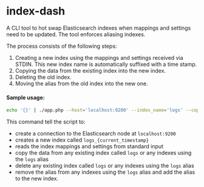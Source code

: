 # index-dash

A CLI tool to hot swap Elasticsearch indexes when mappings and settings need to be updated. The tool enforces aliasing indexes.

The process consists of the following steps:
  1. Creating a new index using the mappings and settings received via STDIN. This new index name is automatically suffixed with a time stamp.
  2. Copying the data from the existing index into the new index.
  3. Deleting the old index.
  4. Moving the alias from the old index into the new one.

#### Sample usage:
```bash
echo '{}' | ./app.php --host='localhost:9200' --index_name='logs' --copy_data --delete_old --move_alias
```
This command tell the script to:
  - create a connection to the Elasticsearch node at `localhost:9200`
  - creates a new index called `logs_{current_timestamp}`
  - reads the index mappings and settings from standard input
  - copy the data from any existing index called `logs` or any indexes using the `logs` alias
  - delete any existing index called `logs` or any indexes using the `logs` alias
  - remove the alias from any indexes using the `logs` alias and add the alias to the new index.
